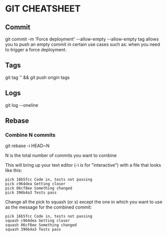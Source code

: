 # GIT CHEATSHEET

## Commit

git commit -m 'Force deployment' --allow-empty
--allow-empty tag allows you to push an empty commit in certain use cases such as: when you need to trigger a force deployment.

## Tags

git tag '' && git push origin tags

## Logs

git log --oneline

## Rebase

### Combine N commits
git rebase -i HEAD~N

N is the total number of commits you want to combine

This will bring up your text editor (-i is for "interactive") with a file that looks like this:

```shell
pick 16b5fcc Code in, tests not passing
pick c964dea Getting closer
pick 06cf8ee Something changed
pick 396b4a3 Tests pass
```

Change all the pick to squash (or s) except the one in which you want to use as the message for the combined commit:

```shell
pick 16b5fcc Code in, tests not passing
squash c964dea Getting closer
squash 06cf8ee Something changed
squash 396b4a3 Tests pass
```
